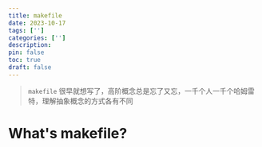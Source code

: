 ```yaml
---
title: makefile
date: 2023-10-17
tags: ['']
categories: ['']
description: 
pin: false
toc: true
draft: false
---
```



> `makefile` 很早就想写了，高阶概念总是忘了又忘，一千个人一千个哈姆雷特，理解抽象概念的方式各有不同

# What's makefile?